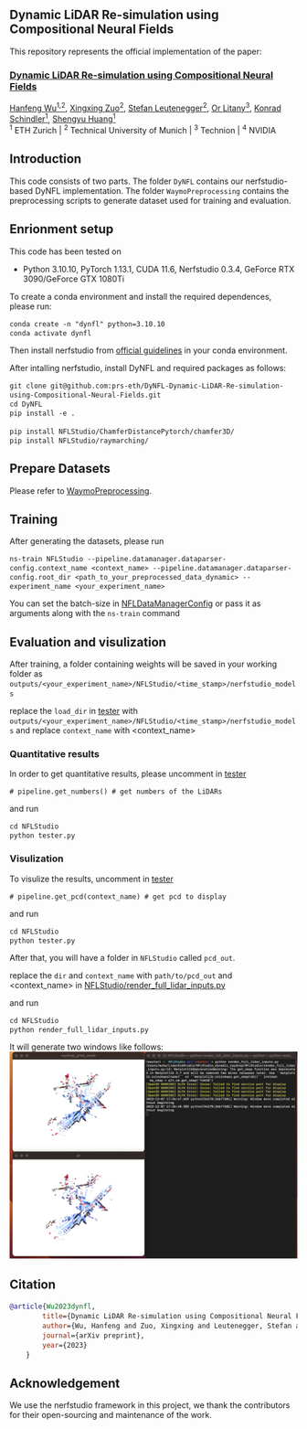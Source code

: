 ## Dynamic LiDAR Re-simulation using Compositional Neural Fields
This repository represents the official implementation of the paper:

### [Dynamic LiDAR Re-simulation using Compositional Neural Fields](https://arxiv.org/abs/2312.05247)

[Hanfeng Wu<sup>1,2</sup>](https://www.linkedin.com/in/hanfeng-wu-089602203/), [Xingxing Zuo<sup>2</sup>](https://xingxingzuo.github.io/), [Stefan Leutenegger<sup>2</sup>](https://www.professoren.tum.de/leutenegger-stefan), [Or Litany<sup>3</sup>](https://orlitany.github.io/), [Konrad Schindler<sup>1</sup>](https://prs.igp.ethz.ch/group/people/person-detail.schindler.html), [Shengyu Huang<sup>1</sup>](https://shengyuh.github.io) \
<sup>1</sup> ETH Zurich | <sup>2</sup> Technical University of Munich | <sup>3</sup> Technion | <sup>4</sup> NVIDIA

## Introduction
This code consists of two parts. The folder `DyNFL` contains our nerfstudio-based DyNFL implementation. The folder `WaymoPreprocessing` contains the preprocessing scripts to generate dataset used for training and evaluation.

## Enrionment setup
This code has been tested on 
- Python 3.10.10, PyTorch 1.13.1, CUDA 11.6, Nerfstudio 0.3.4, GeForce RTX 3090/GeForce GTX 1080Ti

To create a conda environment and install the required dependences, please run:
```shell
conda create -n "dynfl" python=3.10.10
conda activate dynfl
```
Then install nerfstudio from [official guidelines](https://docs.nerf.studio/quickstart/installation.html) in your conda environment.

After intalling nerfstudio, install DyNFL and required packages as follows:
```
git clone git@github.com:prs-eth/DyNFL-Dynamic-LiDAR-Re-simulation-using-Compositional-Neural-Fields.git
cd DyNFL
pip install -e .

pip install NFLStudio/ChamferDistancePytorch/chamfer3D/
pip install NFLStudio/raymarching/
```

## Prepare Datasets
Please refer to [WaymoPreprocessing](./WaymoPreprocessing).

## Training
After generating the datasets, please run
```shell
ns-train NFLStudio --pipeline.datamanager.dataparser-config.context_name <context_name> --pipeline.datamanager.dataparser-config.root_dir <path_to_your_preprocessed_data_dynamic> --experiment_name <your_experiment_name>
```
You can set the batch-size in [NFLDataManagerConfig](./DyNFL/NFLStudio/datamanager.py) or pass it as arguments along with the `ns-train` command
## Evaluation and visulization
After training, a folder containing weights will be saved in your working folder as `outputs/<your_experiment_name>/NFLStudio/<time_stamp>/nerfstudio_models`

replace the `load_dir` in [tester](./DyNFL/NFLStudio/tester.py) with `outputs/<your_experiment_name>/NFLStudio/<time_stamp>/nerfstudio_models` and replace `context_name` with <context_name> 

### Quantitative results
In order to get quantitative results, please uncomment in [tester](./DyNFL/NFLStudio/tester.py)
```
# pipeline.get_numbers() # get numbers of the LiDARs
```
and run
```
cd NFLStudio
python tester.py
```

### Visulization
To visulize the results, uncomment in [tester](./DyNFL/NFLStudio/tester.py)
```
# pipeline.get_pcd(context_name) # get pcd to display
```
and run
```
cd NFLStudio
python tester.py
```

After that, you will have a folder in `NFLStudio` called `pcd_out`.

replace the `dir` and `context_name` with `path/to/pcd_out` and <context_name> in [NFLStudio/render_full_lidar_inputs.py](./DyNFL/NFLStudio/render_full_lidar_inputs.py)

and run
```
cd NFLStudio
python render_full_lidar_inputs.py
```
It will generate two windows like follows:
![vis](figs/vis.png)
## Citation
```bibtex
@article{Wu2023dynfl,
        title={Dynamic LiDAR Re-simulation using Compositional Neural Fields},
        author={Wu, Hanfeng and Zuo, Xingxing and Leutenegger, Stefan and Litany, Or and Schindler, Konrad and Huang, Shengyu},
        journal={arXiv preprint},
        year={2023}
    }
```
## Acknowledgement
We use the nerfstudio framework in this project, we thank the contributors for their open-sourcing and maintenance of the work. 
